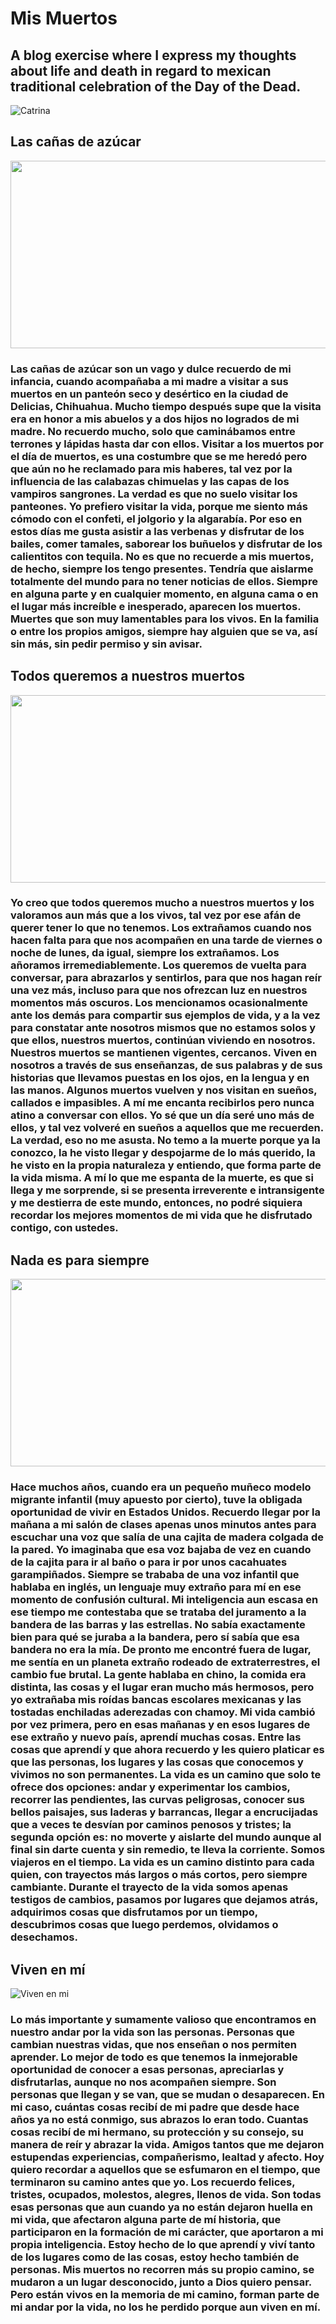 # Mis Muertos

## A blog exercise where I express my thoughts about life and death in regard to mexican traditional celebration of the Day of the Dead.

![Catrina](https://user-images.githubusercontent.com/115447825/212738021-62b87aa3-54cb-4d3c-b604-c9d70d52d57c.jpg)

## Las cañas de azúcar

<img src="https://user-images.githubusercontent.com/115447825/212734915-a754f485-d43b-42e6-9465-92e3da1706b3.png" width="600" height="300">

### Las cañas de azúcar son un vago y dulce recuerdo de mi infancia, cuando acompañaba a mi madre a visitar a sus muertos en un panteón seco y desértico en la ciudad de Delicias, Chihuahua. Mucho tiempo después supe que la visita era en honor a mis abuelos y a dos hijos no logrados de mi madre. No recuerdo mucho, solo que caminábamos entre terrones y lápidas hasta dar con ellos. Visitar a los muertos por el día de muertos, es una costumbre que se me heredó pero que aún no he reclamado para mis haberes, tal vez por la influencia de las calabazas chimuelas y las capas de los vampiros sangrones. La verdad es que no suelo visitar los panteones. Yo prefiero visitar la vida, porque me siento más cómodo con el confeti, el jolgorio y la algarabía. Por eso en estos días me gusta asistir a las verbenas y disfrutar de los bailes, comer tamales, saborear los buñuelos y disfrutar de los calientitos con tequila. No es que no recuerde a mis muertos, de hecho, siempre los tengo presentes. Tendría que aislarme totalmente del mundo para no tener noticias de ellos. Siempre en alguna parte y en cualquier momento, en alguna cama o en el lugar más increíble e inesperado, aparecen los muertos. Muertes que son muy lamentables para los vivos. En la familia o entre los propios amigos, siempre hay alguien que se va, así sin más, sin pedir permiso y sin avisar.

## Todos queremos a nuestros muertos

<img src="https://user-images.githubusercontent.com/115447825/212737367-c81fe71e-e266-4887-96e8-2e534809ea57.jpeg" width="600" height="300">

### Yo creo que todos queremos mucho a nuestros muertos y los valoramos aun más que a los vivos, tal vez por ese afán de querer tener lo que no tenemos. Los extrañamos cuando nos hacen falta para que nos acompañen en una tarde de viernes o noche de lunes, da igual, siempre los extrañamos. Los añoramos irremediablemente. Los queremos de vuelta para conversar, para abrazarlos y sentirlos, para que nos hagan reír una vez más, incluso para que nos ofrezcan luz en nuestros momentos más oscuros. Los mencionamos ocasionalmente ante los demás para compartir sus ejemplos de vida, y a la vez para constatar ante nosotros mismos que no estamos solos y que ellos, nuestros muertos, continúan viviendo en nosotros. Nuestros muertos se mantienen vigentes, cercanos. Viven en nosotros a través de sus enseñanzas, de sus palabras y de sus historias que llevamos puestas en los ojos, en la lengua y en las manos. Algunos muertos vuelven y nos visitan en sueños, callados e impasibles. A mí me encanta recibirlos pero nunca atino a conversar con ellos. Yo sé que un día seré uno más de ellos, y tal vez volveré en sueños a aquellos que me recuerden. La verdad, eso no me asusta. No temo a la muerte porque ya la conozco, la he visto llegar y despojarme de lo más querido, la he visto en la propia naturaleza y entiendo, que forma parte de la vida misma. A mí lo que me espanta de la muerte, es que si llega y me sorprende, si se presenta irreverente e intransigente y me destierra de este mundo, entonces, no podré siquiera recordar los mejores momentos de mi vida que he disfrutado contigo, con ustedes.

## Nada es para siempre

<img src="https://user-images.githubusercontent.com/115447825/212737847-ed96f1ee-efe6-4c5a-83f7-c86e7404dae8.jpeg" width="600" height="300">

### Hace muchos años, cuando era un pequeño muñeco modelo migrante infantil (muy apuesto por cierto), tuve la obligada oportunidad de vivir en Estados Unidos. Recuerdo llegar por la mañana a mi salón de clases apenas unos minutos antes para escuchar una voz que salía de una cajita de madera colgada de la pared. Yo imaginaba que esa voz bajaba de vez en cuando de la cajita para ir al baño o para ir por unos cacahuates garampiñados. Siempre se trababa de una voz infantil que hablaba en inglés, un lenguaje muy extraño para mí en ese momento de confusión cultural. Mi inteligencia aun escasa en ese tiempo me contestaba que se trataba del juramento a la bandera de las barras y las estrellas. No sabía exactamente bien para qué se juraba a la bandera, pero sí sabía que esa bandera no era la mía. De pronto me encontré fuera de lugar, me sentía en un planeta extraño rodeado de extraterrestres, el cambio fue brutal. La gente hablaba en chino, la comida era distinta, las cosas y el lugar eran mucho más hermosos, pero yo extrañaba mis roídas bancas escolares mexicanas y las tostadas enchiladas aderezadas con chamoy. Mi vida cambió por vez primera, pero en esas mañanas y en esos lugares de ese extraño y nuevo país, aprendí muchas cosas. Entre las cosas que aprendí y que ahora recuerdo y les quiero platicar es que las personas, los lugares y las cosas que conocemos y vivimos no son permanentes. La vida es un camino que solo te ofrece dos opciones: andar y experimentar los cambios, recorrer las pendientes, las curvas peligrosas, conocer sus bellos paisajes, sus laderas y barrancas, llegar a encrucijadas que a veces te desvían por caminos penosos y tristes; la segunda opción es: no moverte y aislarte del mundo aunque al final sin darte cuenta y sin remedio, te lleva la corriente. Somos viajeros en el tiempo. La vida es un camino distinto para cada quien, con trayectos más largos o más cortos, pero siempre cambiante. Durante el trayecto de la vida somos apenas testigos de cambios, pasamos por lugares que dejamos atrás, adquirimos cosas que disfrutamos por un tiempo, descubrimos cosas que luego perdemos, olvidamos o desechamos.

## Viven en mí

![Viven en mi](https://user-images.githubusercontent.com/115447825/212738289-920e19aa-489d-4246-b129-d0773dbc15f0.jpeg)

### Lo más importante y sumamente valioso que encontramos en nuestro andar por la vida son las personas. Personas que cambian nuestras vidas, que nos enseñan o nos permiten aprender. Lo mejor de todo es que tenemos la inmejorable oportunidad de conocer a esas personas, apreciarlas y disfrutarlas, aunque no nos acompañen siempre. Son personas que llegan y se van, que se mudan o desaparecen. En mi caso, cuántas cosas recibí de mi padre que desde hace años ya no está conmigo, sus abrazos lo eran todo. Cuantas cosas recibí de mi hermano, su protección y su consejo, su manera de reír y abrazar la vida. Amigos tantos que me dejaron estupendas experiencias, compañerismo, lealtad y afecto. Hoy quiero recordar a aquellos que se esfumaron en el tiempo, que terminaron su camino antes que yo. Los recuerdo felices, tristes, ocupados, molestos, alegres, llenos de vida. Son todas esas personas que aun cuando ya no están dejaron huella en mi vida, que afectaron alguna parte de mí historia, que participaron en la formación de mi carácter, que aportaron a mi propia inteligencia. Estoy hecho de lo que aprendí y viví tanto de los lugares como de las cosas, estoy hecho también de personas. Mis muertos no recorren más su propio camino, se mudaron a un lugar desconocido, junto a Dios quiero pensar. Pero están vivos en la memoria de mi camino, forman parte de mi andar por la vida, no los he perdido porque aun viven en mí.

